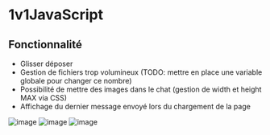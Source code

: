 # 1v1JavaScript
## Fonctionnalité
- Glisser déposer
- Gestion de fichiers trop volumineux (TODO: mettre en place une variable globale pour changer ce nombre)
- Possibilité de mettre des images dans le chat (gestion de width et height MAX via CSS)
- Affichage du dernier message envoyé lors du chargement de la page

![image](https://github.com/A1oneeee/1v1JavaScript/assets/116378179/ec48da3c-4315-4301-bbad-b6d20276deda)
![image](https://github.com/A1oneeee/1v1JavaScript/assets/116378179/5baca7ca-ea47-48c4-bd53-a1a4a7cd0d78)
![image](https://github.com/A1oneeee/1v1JavaScript/assets/116378179/19f97654-0404-40bb-ae38-2fe38c24c714)
